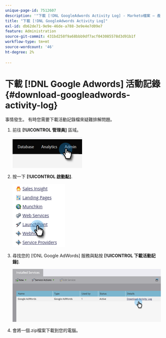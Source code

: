 ```yaml
---
unique-page-id: 7512607
description: '"下載 [!DNL GoogleAdwords Activity Log] - Marketo檔案 — 產品檔案」'
title: "下載 [!DNL GoogleAdwords Activity Log]"
exl-id: db62de71-9e9e-46de-a788-3e9e4e7d09e7
feature: Administration
source-git-commit: 431bd258f9a68bbb9df7acf043085578d3d91b1f
workflow-type: tm+mt
source-wordcount: '46'
ht-degree: 2%

---
```


# 下載 [!DNL Google Adwords] 活動記錄 {#download-googleadwords-activity-log}

事情發生。 有時您需要下載活動記錄檔來疑難排解問題。

1. 前往 **[!UICONTROL 管理員]** 區域。

   ![](assets/download-googleadwords-activity-log-1.png)

1. 按一下 **[!UICONTROL 啟動點]**.

   ![](assets/download-googleadwords-activity-log-2.png)

1. 尋找您的 [!DNL Google AdWords] 服務與點按 **[!UICONTROL 下載活動記錄]**.

   ![](assets/download-googleadwords-activity-log-3.png)

1. 會將一個.zip檔案下載到您的電腦。
